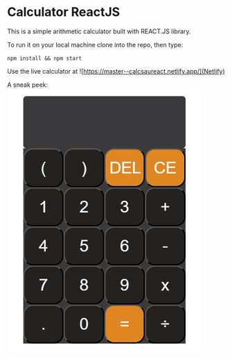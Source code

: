 # Calculator ReactJS

This is a simple arithmetic calculator built with REACT.JS library. 


To run it on your local machine clone into the repo, then type: 

    npm install && npm start
 
 Use the live calculator at ![https://master--calcsaureact.netlify.app/](Netlify)
 
    
A sneak peek: 
![alt react-calculator-simple](Screenshot.png)





